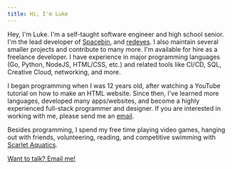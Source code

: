 ```yaml
---
title: Hi, I'm Luke
---
```


Hey, I'm Luke. I'm a self-taught software engineer and high school senior. I'm the lead developer of [Spacebin](https://spaceb.in), and [redeyes](https://rdy.es). I also maintain several smaller projects and contribute to many more. I'm available for hire as a freelance developer. I have experience in major programming languages (Go, Python, NodeJS, HTML/CSS, etc.) and related tools like CI/CD, SQL, Creative Cloud, networking, and more.

I began programming when I was 12 years old, after watching a YouTube tutorial on how to make an HTML website. Since then, I've learned more languages, developed many apps/websites, and become a highly experienced full-stack programmer and designer. If you are interested in working with me, please send me an [email](mailto:lukewhrit@proton.me).

Besides programming, I spend my free time playing video games, hanging out with friends, volunteering, reading, and competitive swimming with [Scarlet Aquatics](https://www.gomotionapp.com/team/SCAR-NJ1/page/home).

[Want to talk? Email me!](mailto:lukewhrit@proton.me)

